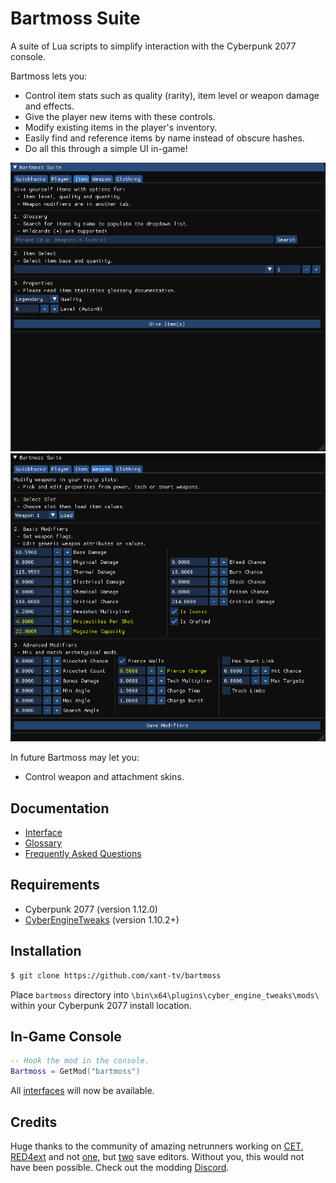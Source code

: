 # Bartmoss Suite
A suite of Lua scripts to simplify interaction with the Cyberpunk 2077 console.

Bartmoss lets you:
 - Control item stats such as quality (rarity), item level or weapon damage and effects.
 - Give the player new items with these controls.
 - Modify existing items in the player's inventory.
 - Easily find and reference items by name instead of obscure hashes.
 - Do all this through a simple UI in-game!

![bartmoss_items_ui](docs/images/item.png)
![bartmoss_weapons_ui](docs/images/weapon.png)

In future Bartmoss may let you:
 - Control weapon and attachment skins.

## Documentation
 - [Interface](docs/INTERFACE.md)
 - [Glossary](docs/GLOSSARY.md)
 - [Frequently Asked Questions](docs/FAQ.md)

## Requirements
 - Cyberpunk 2077 (version 1.12.0)
 - [CyberEngineTweaks](https://github.com/yamashi/CyberEngineTweaks) (version 1.10.2+)

## Installation
```bash
$ git clone https://github.com/xant-tv/bartmoss
```
Place `bartmoss` directory into `\bin\x64\plugins\cyber_engine_tweaks\mods\` within your Cyberpunk 2077 install location.

## In-Game Console
```lua
-- Hook the mod in the console.
Bartmoss = GetMod("bartmoss")
```
All [interfaces](docs/INTERFACE.md) will now be available.

## Credits
Huge thanks to the community of amazing netrunners working on [CET](https://github.com/yamashi/CyberEngineTweaks), [RED4ext](https://github.com/WopsS/RED4ext) and not [one](https://github.com/PixelRick/CyberpunkSaveEditor), but [two](https://github.com/WolvenKit/CyberCAT) save editors. 
Without you, this would not have been possible. 
Check out the modding [Discord](https://discord.gg/cp77modding).